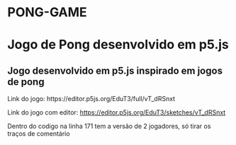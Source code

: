 # PONG-GAME
<h1>Jogo de Pong desenvolvido em p5.js</h1>

<h2>Jogo desenvolvido em p5.js inspirado em jogos de pong</h2>

<p>Link do jogo: https://editor.p5js.org/EduT3/full/vT_dRSnxt 

Link do jogo com editor:
https://editor.p5js.org/EduT3/sketches/vT_dRSnxt

Dentro do codigo na linha 171 tem a versão de 2 jogadores, só tirar os traços de comentário </p>

